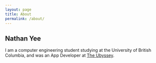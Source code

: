 ```yaml
---
layout: page
title: About
permalink: /about/
---
```


Nathan Yee
----------
I am a computer engineering student studying at the University of British Columbia, and was an App Developer at [The Ubyssey](http://ubyssey.ca/).
